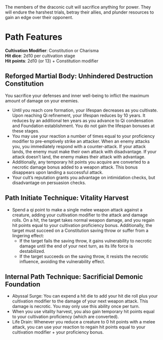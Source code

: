 The members of the draconic cult will sacrifice anything for power. They will endure the harshest trials, betray their allies, and plunder resources to gain an edge over their opponent. 

# Path Features

**Cultivation Modifier**: Constitution or Charisma \
**Hit dice**: 2d10 per cultivation stage \
**Hit points**: 2d10 (or 13) + Constitution modifier

## Reforged Martial Body: Unhindered Destruction Constitution

You sacrifice your defenses and inner well-being to inflict the maximum amount of damage on your enemies.   
- Until you reach core formation, your lifespan decreases as you cultivate. Upon reaching Qi refinement, your lifespan reduces by 10 years. It reduces by an additional ten years as you advance to Qi condensation and Foundation establishment. You do not gain the lifespan bonuses at these stages. 
- You may use your reaction a number of times equal to your proficiency modifier to pre-emptively strike an attacker. When an enemy attacks you, you immediately respond with a counter-attack. If your attack lands, the enemy must make their own attack with disadvantage. If your attack doesn’t land, the enemy makes their attack with advantage.
- Additionally, any temporary hit points you acquire are converted to a necrotic damage bonus added to a weapon attack. This bonus disappears upon landing a successful attack. 
- Your cult’s reputation grants you advantage on intimidation checks, but disadvantage on persuasion checks.

## Path Initiate Technique: Vitality Harvest

- Spend a qi point to make a single melee weapon attack against a creature, adding your cultivation modifier to the attack and damage rolls. On a hit, the target takes normal weapon damage, and you regain hit points equal to your cultivation proficiency bonus. Additionally, the target must succeed on a Constitution saving throw or suffer from a lingering effect:
	- If the target fails the saving throw, it gains vulnerability to necrotic damage until the end of your next turn, as its life force is destabilized.
	- If the target succeeds on the saving throw, it resists the necrotic influence, avoiding the vulnerability effect.

## Internal Path Technique: Sacrificial Demonic Foundation

- Abyssal Surge: You can expend a hit die to add your hit die roll plus your cultivation modifier to the damage of your next weapon attack. This damage is necrotic. You may only use this ability once per turn. 
- When you use vitality harvest, you also gain temporary hit points equal to your cultivation proficiency (which are converted). 
- Life Drain: Whenever you reduce a creature to 0 hit points with a melee attack, you can use your reaction to regain hit points equal to your cultivation modifier + your proficiency bonus.